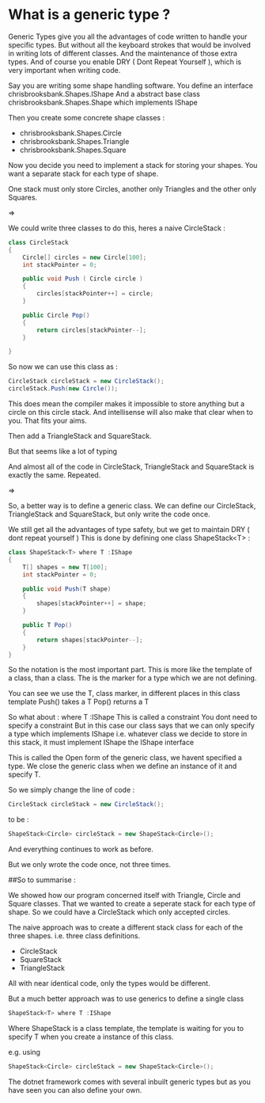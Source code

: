 # What is a generic type ?

Generic Types give you all the advantages of code written to handle your specific types.
But without all the keyboard strokes that would be involved in writing lots of different classes.
And the maintenance of those extra types.
And of course you enable DRY ( Dont Repeat Yourself ), which is very important when writing code.

Say you are writing some shape handling software.
You define an interface chrisbrooksbank.Shapes.IShape
And a abstract base class chrisbrooksbank.Shapes.Shape which implements IShape

Then you create some concrete shape classes : 
* chrisbrooksbank.Shapes.Circle
* chrisbrooksbank.Shapes.Triangle
* chrisbrooksbank.Shapes.Square

Now you decide you need to implement a stack for storing your shapes.
You want a separate stack for each type of shape.

One stack must only store Circles, another only Triangles and the other only Squares.

=>

We could write three classes to do this, heres a naive CircleStack :

```c#
class CircleStack
{
    Circle[] circles = new Circle[100];
    int stackPointer = 0;

    public void Push ( Circle circle )
    {
        circles[stackPointer++] = circle;
    }

    public Circle Pop()
    {
        return circles[stackPointer--];
    }

}
```

So now we can use this class as :
```c#
CircleStack circleStack = new CircleStack();
circleStack.Push(new Circle());
```
          
This does mean the compiler makes it impossible to store anything but a circle on this circle stack.
And intellisense will also make that clear when to you.
That fits your aims.

Then add a TriangleStack and SquareStack.

But that seems like a lot of typing

And almost all of the code in CircleStack, TriangleStack and SquareStack is exactly the same.
Repeated.

=>

So, a better way is to define a generic class.
We can define our CircleStack, TriangleStack and SquareStack, but only write the code once.

We still get all the advantages of type safety, but we get to maintain DRY ( dont repeat yourself )
This is done by defining one class ShapeStack\<T\> :
```C#
class ShapeStack<T> where T :IShape
{
    T[] shapes = new T[100];
    int stackPointer = 0;

    public void Push(T shape)
    {
        shapes[stackPointer++] = shape;
    }

    public T Pop()
    {
        return shapes[stackPointer--];
    }
}
```

So the notation <T> is the most important part.
This is more like the template of a class, than a class.
The <T> is the marker for a type which we are not defining.

You can see we use the T, class marker, in different places in this class template
Push() takes a T
Pop() returns a T

So what about : where T :IShape
This is called a constraint
You dont need to specify a constraint
But in this case our class says that we can only specify a type which implements IShape
i.e. whatever class we decide to store in this stack, it must implement IShape the IShape interface 

This is called the Open form of the generic class, we havent specified a type.
We close the generic class when we define an instance of it and specify T.

So we simply change the line of code :
```c# 
CircleStack circleStack = new CircleStack();
```

to be :
```c# 
ShapeStack<Circle> circleStack = new ShapeStack<Circle>();
```

And everything continues to work as before.

But we only wrote the code once, not three times.

##So to summarise : 

We showed how our program concerned itself with Triangle, Circle and Square classes.
That we wanted to create a seperate stack for each type of shape.
So we could have a CircleStack which only accepted circles.

The naive approach was to create a different stack class for each of the three shapes.
i.e. three class definitions.
* CircleStack
* SquareStack
* TriangleStack

All with near identical code, only the types would be different.

But a much better approach was to use generics to define a single class
```c# 
ShapeStack<T> where T :IShape
```

Where ShapeStack is a class template, the template is waiting for you to specify T when you create a instance of this class.

e.g. using
```c# 
ShapeStack<Circle> circleStack = new ShapeStack<Circle>();
```

The dotnet framework comes with several inbuilt generic types but as you have seen you can also define your own.


